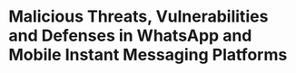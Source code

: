 # Malicious Threats, Vulnerabilities and Defenses in WhatsApp and Mobile Instant Messaging Platforms

